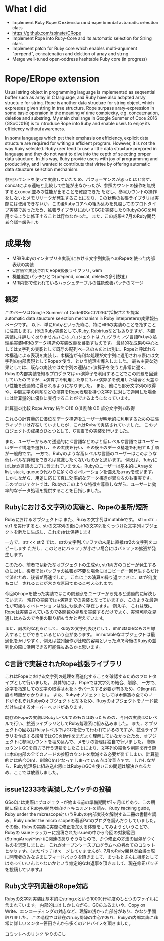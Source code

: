# What I did
* Implement Ruby Rope C extension and experimental automatic selection class
 * https://github.com/spinute/CRope
* Implement Rope into Ruby-Core and its automatic selection for String class
* Implement patch for Ruby core which enables multi-argument "prepend", concatenation and deletion of array and string
* Merge well-tuned open-oddress hashtable Ruby core (in progress)

# Rope/ERope extension
Usual string object in programming language is implemented as sequential buffer such as array in C language, and Ruby have also adopted array structure for string.
Rope is another data structure for string object, which expresses given string in tree structure.
Rope surpass arary-expression in some basic operation in the meaning of time complexity, e.g. concatenation, deletion and substring.
My main challange in Google Summer of Code 2016 (GSoC2016) is to introduce Rope into Ruby and enable users to enjoy its efficiency without awareness.

In some languages which put their emphasis on efficiency, explicit data structure are required for writing a efficient program.
However, it is not the way Ruby selected.
Ruby user tend to use a little data structure prepared in language and they do not want to dive into the depth of selecting proper data structure.
In this way, Ruby provide users with joy of programming and productivity, and I wanted to contribute that virtue by offering automatic data structure selection mechanism.

参照カウントを使って実装していたため、パフォーマンスが思ったほど出ず、concatによる連結と比較して性能が出なかったが、参照カウントの操作を無視するとconcat並みの性能が出ることを確認できた
ただし、参照カウントの操作をしないとメモリリークが発生することになり、この状態の拡張ライブラリは実際には使用できないが、この後Rubyコアへの組み込みを見越してのプロトタイプ実装であったため、拡張ライブラリにおいてGCを実装したりRubyのGCを利用するように修正することは行わなかった。
また、この成果を7月のRuby開発者会議で報告した

# 成果物
* MRI(Rubyのインタプリタ実装)における文字列実装へのRopeを使った内部表現の実装
* C言語で実装されたRope拡張ライブラリ, Gem
* 機能追加パッチひとつ(prepend, concat, deleteの多引数化)
* MRI内部で使われているハッシュテーブルの性能改善パッチのマージ

## 概要
このページはGoogle Summer of Code(GSoC)2016に採択された提案automatic data structure selection mechanism in Ruby interpreterの成果報告ページです。
以下、単にRubyといった時に、特にMRIの実装のことを指すことに注意します。(他のRuby実装としてJRuby, Rubiniusなどもありますが、内部実装には詳しくありません。)
このプロジェクトはプログラミング言語Rubyの処理系実装MRIのデータ構造の実装改善を目指すものです。
最終的な成果の中心としては文字列の実装として既存の配列ベースのものとは別に、Ropeと呼ばれる木構造による表現を実装し、木構造が有利な処理が文字列に適用される際には文字列の内部表現としてRopeを使う、という処理を導入しました。
最も主要な効果としては、既存の実装では文字列の連結に+演算子を使うと非常に遅く、Rubyの内部実装を知るプログラマは<<演算子を利用することでこの問題を回避していたのですが、+演算子を利用した際にも<<演算子を使用した場合と大差ない性能を透過的に得られるようになりました。
また、他にも部分文字列の取得や、中間文字の削除などの演算をRope表現を持つ文字列に対して適用した場合には計算量的に優位に実行することができるようになっています。

計算量の比較
Rope Array
結合 O(1) O(l)
削除 O()
部分文字列の取得

これらの計算量的に優位なデータ構造をユーザーが明示的に利用するための拡張ライブラリは存在していましたが、これはRubyで実装されていました。
このプロジェクトの成果のひとつとして、C言語での実装を行いました。

また、ユーザーからみて透過的に
C言語などのより低レベルな言語ではユーザーはデータ構造を選択し、その実装を行い、その後そのデータ構造を利用する手順が一般的です。
一方で、Rubyのような高レベルな言語のユーザーはこのような低レベルな詳細をできれば意識したくないものかと思います。
例えば、RubyにはListが言語のコアに含まれていません。Rubyのユーザーは基本的にArrayをlist, stack, queueの代わりに多くのオペレーションを備えたarrayを使います。
しかしながら、用途に応じて真に効率的なデータ構造が異なるのも事実です。
このプロジェクトでは、Rubyのこのような特徴を尊重しながら、ユーザーに効率的なデータ処理を提供することを目指しました。

## Rubyにおける文字列の実装と、Ropeの長所/短所
Rubyにおけるオブジェクトは
また、Rubyの文字列はmutableです。
str = str + str1
を実行すると、strの文字列の後にstr1の文字列をくっつけた文字列オブジェクトを新たに生成し、これをstrは保持します

一方で、
str << str2
では、strの文字列バッファの末尾に直接str2の文字列をコピーします
ただし、このときにバッファが小さい場合にはバッファの拡張が発生します。

このため、前者では新たなオブジェクトの生成str, str1両方のコピーが発生するのに対し、後者ではバッファの拡張が不要な場合にはコピーが一回発生するだけで済むため、後者が高速でした。
これは上の演算を繰り返すときに、strが何度もコピーされることが大きな原因であると考えられます。

今回のRopeを使った実装ではこの問題点をユーザーから見ると透過的に解決しています。
現在の実装では+演算までの実装となっていますが、このような最適化が可能なオペレーションは他にも数多く存在します。
例えば、
これは既にRopeは実装されているので各関数の処理を実装するだけでよく、実現可能な見通しはあるので今後の取り組もうかと考えています。

また、副次的な利点として、Rubyの文字列表現として、immutableなものを導入することができているという点があります。
immutableなオブジェクトは最適化をかけやすく、例えば並列操作が比較的容易といった点で今後のRubyの並列化の際に活用できる可能性もあるかと思います。

## C言語で実装されたRope拡張ライブラリ
これはRopeにおける文字列の処理を高速化することを確認するためのプロトタイプとして行いました。
具体的には、Ropeでは文字列の結合、削除、
一方で、添字を指定しての文字の取得は木をトラバースする必要が有るため、O(logn)程度の時間がかかります。
また、Rubyオブジェクトとしては木構造の全てのノードがそれぞれRubyのオブジェクトとなるため、Rubyのオブジェクトをノード数だけ生成するオーバーヘッドがあります。

既存のRopeの実装はRubyレベルでのものはあったものの、今回の実装はCレベルで行い、拡張ライブラリとしてRuby処理系に組み込みました。
また、オブジェクトの回収はRubyレベルではGCを使って行われているのですが、拡張ライブラリを作成する段階ではGCの動作をまだよく理解していなかったため、オブジェクトに参照カウントを埋め込んで、メモリの管理は独自で行いました。
参照カウントGCを自力で行う選択をしたことにより、文字列の結合や削除を行う際に木の内部の全てのノードの参照カウントを増減する必要が出てしまい、計算量的には結合O(n)、削除O(n)となってしまっている点は改善点です。
しかしながら、Ruby処理系に組み込む際にはRubyのGCを使いこの問題は解決されるため、ここでは放置しました。

## issue12333を実装したパッチの投稿
GSoCには実際にプロジェクトが始まる前の準備期間が1ヶ月ほどあり、この期間に僕はまずRubyの開発者向けドキュメントを読み、Ruby hacking guide, Ruby under the micrescopeというRubyの内部実装を解説する二冊の書籍を読み、Ruby under the micro scopeの著者Patのブログを読んだりしていました。
その後、Rubyの実装に実際に修正を加える体験をしてみようということで、RubyのIssueトラッカーに投稿されたissueの中から今回の対象範囲(String/Array/Hash)に関連のありそうなもので、かつ修正の方法の目処がつくものを選定しました。
これがオープンソースプログラムへの初めてのコミットとなります。(まだパッチはマージしていませんが、7月のRuby開発者会議の際に開発者のみなさまにフィードバックを頂きまして、まつもとさんに機能としてはあっていいんじゃないかという肯定的なお返事を頂きまして、現在修正パッチを投稿しています。)

## Ruby文字列実装のRope対応
Rubyの文字列実装は基本的にstring.cという10000行程度のひとつのファイルに含まれています。
内部的には
しかしながら、GCのふるまいや、Copy on Write、エンコーディングの対応など、理解の浅かった部分があり、かなり手間取りました。
この過程では現在のruby開発の中心であり、Rubyの内部実装に非常に詳しいメンター笹田さんから多くのアドバイスを頂きました。

コミットへのリンク
やりのこし
